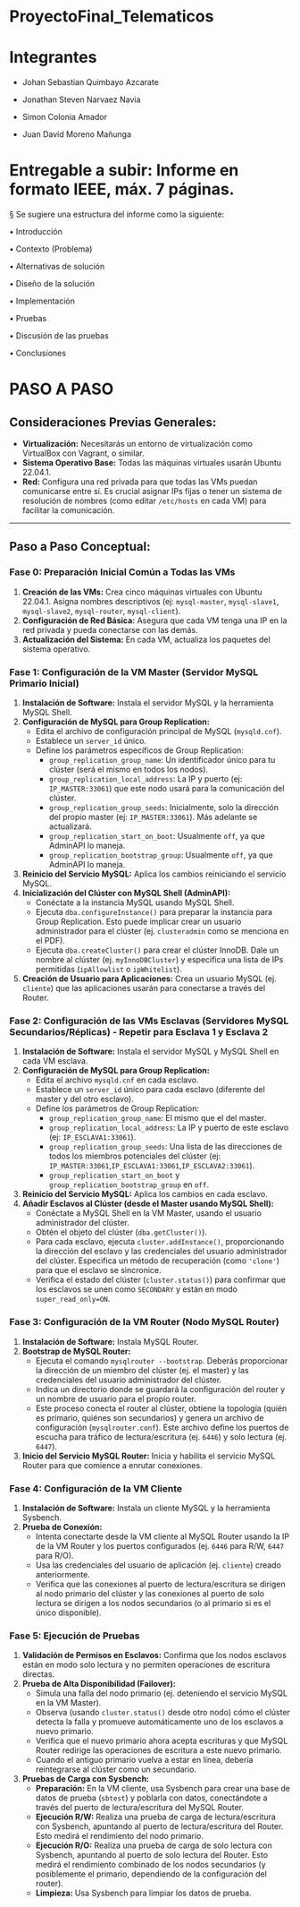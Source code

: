 # ProyectoFinal_Telematicos

# Integrantes

* Johan Sebastian Quimbayo Azcarate

* Jonathan Steven Narvaez Navia

* Simon Colonia Amador

* Juan David Moreno Mañunga

# Entregable a subir: Informe en formato IEEE, máx. 7 páginas.
§ Se sugiere una estructura del informe como la siguiente:

• Introducción

• Contexto (Problema)

• Alternativas de solución

• Diseño de la solución

• Implementación

• Pruebas

• Discusión de las pruebas

• Conclusiones

# PASO A PASO

## Consideraciones Previas Generales:
*   **Virtualización:** Necesitarás un entorno de virtualización como VirtualBox con Vagrant, o similar.
*   **Sistema Operativo Base:** Todas las máquinas virtuales usarán Ubuntu 22.04.1.
*   **Red:** Configura una red privada para que todas las VMs puedan comunicarse entre sí. Es crucial asignar IPs fijas o tener un sistema de resolución de nombres (como editar `/etc/hosts` en cada VM) para facilitar la comunicación.

---

## Paso a Paso Conceptual:

### Fase 0: Preparación Inicial Común a Todas las VMs
1.  **Creación de las VMs:** Crea cinco máquinas virtuales con Ubuntu 22.04.1. Asigna nombres descriptivos (ej: `mysql-master`, `mysql-slave1`, `mysql-slave2`, `mysql-router`, `mysql-client`).
2.  **Configuración de Red Básica:** Asegura que cada VM tenga una IP en la red privada y pueda conectarse con las demás.
3.  **Actualización del Sistema:** En cada VM, actualiza los paquetes del sistema operativo.

### Fase 1: Configuración de la VM Master (Servidor MySQL Primario Inicial)
1.  **Instalación de Software:** Instala el servidor MySQL y la herramienta MySQL Shell.
2.  **Configuración de MySQL para Group Replication:**
    *   Edita el archivo de configuración principal de MySQL (`mysqld.cnf`).
    *   Establece un `server_id` único.
    *   Define los parámetros específicos de Group Replication:
        *   `group_replication_group_name`: Un identificador único para tu clúster (será el mismo en todos los nodos).
        *   `group_replication_local_address`: La IP y puerto (ej: `IP_MASTER:33061`) que este nodo usará para la comunicación del clúster.
        *   `group_replication_group_seeds`: Inicialmente, solo la dirección del propio master (ej: `IP_MASTER:33061`). Más adelante se actualizará.
        *   `group_replication_start_on_boot`: Usualmente `off`, ya que AdminAPI lo maneja.
        *   `group_replication_bootstrap_group`: Usualmente `off`, ya que AdminAPI lo maneja.
3.  **Reinicio del Servicio MySQL:** Aplica los cambios reiniciando el servicio MySQL.
4.  **Inicialización del Clúster con MySQL Shell (AdminAPI):**
    *   Conéctate a la instancia MySQL usando MySQL Shell.
    *   Ejecuta `dba.configureInstance()` para preparar la instancia para Group Replication. Esto puede implicar crear un usuario administrador para el clúster (ej. `clusteradmin` como se menciona en el PDF).
    *   Ejecuta `dba.createCluster()` para crear el clúster InnoDB. Dale un nombre al clúster (ej. `myInnoDBCluster`) y especifica una lista de IPs permitidas (`ipAllowlist` o `ipWhitelist`).
5.  **Creación de Usuario para Aplicaciones:** Crea un usuario MySQL (ej. `cliente`) que las aplicaciones usarán para conectarse a través del Router.

### Fase 2: Configuración de las VMs Esclavas (Servidores MySQL Secundarios/Réplicas) - Repetir para Esclava 1 y Esclava 2
1.  **Instalación de Software:** Instala el servidor MySQL y MySQL Shell en cada VM esclava.
2.  **Configuración de MySQL para Group Replication:**
    *   Edita el archivo `mysqld.cnf` en cada esclavo.
    *   Establece un `server_id` único para cada esclavo (diferente del master y del otro esclavo).
    *   Define los parámetros de Group Replication:
        *   `group_replication_group_name`: El mismo que el del master.
        *   `group_replication_local_address`: La IP y puerto de este esclavo (ej: `IP_ESCLAVA1:33061`).
        *   `group_replication_group_seeds`: Una lista de las direcciones de todos los miembros potenciales del clúster (ej: `IP_MASTER:33061`,`IP_ESCLAVA1:33061`,`IP_ESCLAVA2:33061`).
        *   `group_replication_start_on_boot` y `group_replication_bootstrap_group` en `off`.
3.  **Reinicio del Servicio MySQL:** Aplica los cambios en cada esclavo.
4.  **Añadir Esclavos al Clúster (desde el Master usando MySQL Shell):**
    *   Conéctate a MySQL Shell en la VM Master, usando el usuario administrador del clúster.
    *   Obtén el objeto del clúster (`dba.getCluster()`).
    *   Para cada esclavo, ejecuta `cluster.addInstance()`, proporcionando la dirección del esclavo y las credenciales del usuario administrador del clúster. Especifica un método de recuperación (como `'clone'`) para que el esclavo se sincronice.
    *   Verifica el estado del clúster (`cluster.status()`) para confirmar que los esclavos se unen como `SECONDARY` y están en modo `super_read_only=ON`.

### Fase 3: Configuración de la VM Router (Nodo MySQL Router)
1.  **Instalación de Software:** Instala MySQL Router.
2.  **Bootstrap de MySQL Router:**
    *   Ejecuta el comando `mysqlrouter --bootstrap`. Deberás proporcionar la dirección de un miembro del clúster (ej. el master) y las credenciales del usuario administrador del clúster.
    *   Indica un directorio donde se guardará la configuración del router y un nombre de usuario para el propio router.
    *   Este proceso conecta el router al clúster, obtiene la topología (quién es primario, quiénes son secundarios) y genera un archivo de configuración (`mysqlrouter.conf`). Este archivo define los puertos de escucha para tráfico de lectura/escritura (ej. `6446`) y solo lectura (ej. `6447`).
3.  **Inicio del Servicio MySQL Router:** Inicia y habilita el servicio MySQL Router para que comience a enrutar conexiones.

### Fase 4: Configuración de la VM Cliente
1.  **Instalación de Software:** Instala un cliente MySQL y la herramienta Sysbench.
2.  **Prueba de Conexión:**
    *   Intenta conectarte desde la VM cliente al MySQL Router usando la IP de la VM Router y los puertos configurados (ej. `6446` para R/W, `6447` para R/O).
    *   Usa las credenciales del usuario de aplicación (ej. `cliente`) creado anteriormente.
    *   Verifica que las conexiones al puerto de lectura/escritura se dirigen al nodo primario del clúster y las conexiones al puerto de solo lectura se dirigen a los nodos secundarios (o al primario si es el único disponible).

### Fase 5: Ejecución de Pruebas
1.  **Validación de Permisos en Esclavos:** Confirma que los nodos esclavos están en modo solo lectura y no permiten operaciones de escritura directas.
2.  **Prueba de Alta Disponibilidad (Failover):**
    *   Simula una falla del nodo primario (ej. deteniendo el servicio MySQL en la VM Master).
    *   Observa (usando `cluster.status()` desde otro nodo) cómo el clúster detecta la falla y promueve automáticamente uno de los esclavos a nuevo primario.
    *   Verifica que el nuevo primario ahora acepta escrituras y que MySQL Router redirige las operaciones de escritura a este nuevo primario.
    *   Cuando el antiguo primario vuelva a estar en línea, debería reintegrarse al clúster como un secundario.
3.  **Pruebas de Carga con Sysbench:**
    *   **Preparación:** En la VM cliente, usa Sysbench para crear una base de datos de prueba (`sbtest`) y poblarla con datos, conectándote a través del puerto de lectura/escritura del MySQL Router.
    *   **Ejecución R/W:** Realiza una prueba de carga de lectura/escritura con Sysbench, apuntando al puerto de lectura/escritura del Router. Esto medirá el rendimiento del nodo primario.
    *   **Ejecución R/O:** Realiza una prueba de carga de solo lectura con Sysbench, apuntando al puerto de solo lectura del Router. Esto medirá el rendimiento combinado de los nodos secundarios (y posiblemente el primario, dependiendo de la configuración del router).
    *   **Limpieza:** Usa Sysbench para limpiar los datos de prueba.
